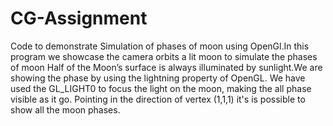 # CG-Assignment
Code to demonstrate Simulation of phases of moon using OpenGl.In this program we showcase the camera orbits a lit moon to simulate the phases of moon Half of the Moon’s surface is always illuminated by sunlight.We are showing the phase by using the lightning property of OpenGL. We have used the GL_LIGHT0 to focus the light on the moon, making the all phase visible as it go. Pointing in the direction of vertex (1,1,1) it's is possible to show all the moon phases.
